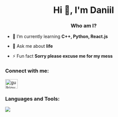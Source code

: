<h1 align="center">Hi 👋, I'm Daniil</h1>
<h3 align="center">Who am I?</h3>

- 🌱 I’m currently learning **C++, Python, React.js**

- 💬 Ask me about **life**

- ⚡ Fun fact **Sorry please excuse me for my mess**

<h3 align="left">Connect with me:</h3>
<p align="left">
<a href="https://instagram.com/gulkiover" target="blank"><img align="center" src="https://raw.githubusercontent.com/rahuldkjain/github-profile-readme-generator/master/src/images/icons/Social/instagram.svg" alt="gulkiover" height="30" width="40" /></a>
</p>

<h3 align="left">Languages and Tools:</h3>

<img src="https://github-readme-stats.vercel.app/api?username=phantomhelper&&show_icons=true&title_color=ffffff&icon_color=bb2acf&text_color=daf7dc&bg_color=151515">
